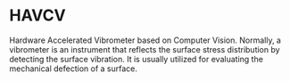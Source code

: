 # HAVCV
Hardware Accelerated Vibrometer based on Computer Vision. Normally, a vibrometer is an instrument that reflects the surface stress distribution by detecting the surface vibration. It is usually utilized for evaluating the mechanical defection of a surface.
